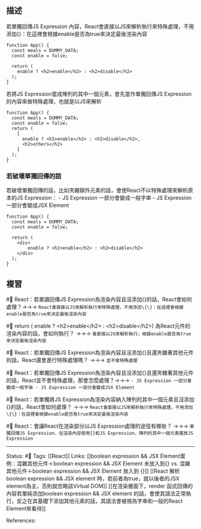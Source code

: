 ## 描述


若單獨回傳JS Expression 內容，React會直接以JS來解析執行來特殊處理，不用添加\{\}：在這裡會根據enable是否為true來決定最後渲染內容

```
function App() {
  const meals = DUMMY_DATA;
  const enable = false;
  
  return (
	enable ? <h2>enable</h2> : <h2>disable</h2>
  );
}
```

若將JS Expression當成陣列的其中一個元素，會先當作單獨回傳JS Expression的內容來做特殊處理，也就是以JS來解析
```
function App() {
  const meals = DUMMY_DATA;
  const enable = false;
  return (
    [
      enable ? <h2>enable</h2> : <h2>disable</h2>,
      <h2>others</h2>
    ]
  );
}
```

### 若破壞單獨回傳的話
若破壞單獨回傳的話，比如夾雜額外元素的話，會使React不以特殊處理來解析原本的JS Expression：
	- JS Expression 一部分會變成一般字串
	- JS Expression 一部分會變成JSX Element
```
function App() {
  const meals = DUMMY_DATA;
  const enable = false;
  
  return (
	<div>
		enable ? <h2>enable</h2> : <h2>disable</h2>
	</div>
  );
}
```

## 複習

#🧠 React：若單讀回傳JS Expression為渲染內容且沒添加\{\}的話，React會如何處理？->->-> `React會直接以JS來解析執行來特殊處理，不用添加\{\}：在這裡會根據enable是否為true來決定最後渲染內容`
<!--SR:!2023-01-17,72,250-->

#🧠 return ( enable ? \<h2\>enable\<\/h2\> : \<h2\>disable\<\/h2\>) 為React元件的渲染內容的話，會如何執行？ ->->-> `會直接以JS來解析執行，根據enable是否為true來決定最後渲染內容`
<!--SR:!2023-01-08,65,250-->

#🧠 React：若單獨回傳JS Expression為渲染內容且沒添加\{\}且還夾雜著其他元件的話，React還會進行特殊處理嗎？ ->->-> `並不會特殊處理`
<!--SR:!2023-04-06,94,230-->


#🧠 React：若單獨回傳JS Expression為渲染內容且沒添加\{\}且還夾雜著其他元件的話，React並不會特殊處理，那會怎麼處理？->->-> `- JS Expression 一部分會變成一般字串 - JS Expression 一部分會變成JSX Element`
<!--SR:!2023-01-19,73,250-->

#🧠 React：若單獨將JS Expression為渲染內容納入陣列的其中一個元素且沒添加\{\}的話，React會如何處理？ ->->-> `React會直接以JS來解析執行來特殊處理，不用添加\{\}：在這裡會根據enable是否為true來決定最後渲染內容`
<!--SR:!2023-06-19,163,250-->

#🧠 React：會讓React在渲染部分以JS Expression處理的途徑有哪些？ ->->-> `單獨回傳JS Expression、在渲染內容使用{}和JS Expression、陣列的其中一個元素擺放JS Expression`
<!--SR:!2023-01-20,74,250-->


---
Status: #🌱 
Tags:
[[React]]
Links:
[[boolean expression && JSX Element案例：混雜其他元件＋boolean expression && JSX Element 未放入到{} vs. 混雜其他元件＋boolean expression && JSX Element 放入到 {}]]
[[React 解析boolean expression && JSX element  時，若前者為true，就以後者的JSX element為主，否則就忽略該Virtual DOM]]
[[在渲染層面下，render 函式回傳的內容若單純添加boolean expression && JSX element 的話，會使其語法正常執行，反之在其基礎下添加其他元素的話，其語法會被視為字串和一般的React Element來看待]]

References:
